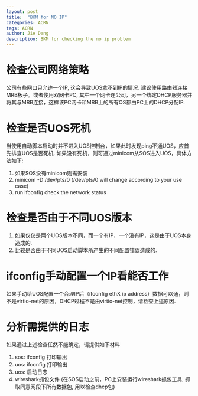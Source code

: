 ```yaml
---
layout: post
title:  "BKM for NO IP"
categories: ACRN
tags: ACRN
author: Jie Deng
description: BKM for checking the no ip problem
---
```


检查公司网络策略
============

公司有些网口只允许一个IP, 这会导致UOS拿不到IP的情况. 建议使用路由器连接MRB板子。或者使用双网卡PC, 其中一个网卡连公司，另一个绑定DHCP服务器并将其与MRB连接，这样该PC网卡和MRB上的所有OS都由PC上的DHCP分配IP.

检查是否UOS死机
============

当使用自动脚本启动时并不进入UOS控制台，如果此时发现ping不通UOS，应首先排查UOS是否死机. 如果没有死机，则可通过minicom从SOS进入UOS，具体方法如下:

1. 如果SOS没有minicom则需安装
2. minicom -D /dev/pts/0 (/dev/pts/0 will change according to your use case)
3. run ifconfig check the network status

检查是否由于不同UOS版本
=============

1. 如果仅仅是两个UOS版本不同，而一个有IP，一个没有IP，这是由于UOS本身造成的.
2. 比较是否由于不同UOS启动脚本所产生的不同配置错误造成的.

ifconfig手动配置一个IP看能否工作
=============

如果手动给UOS配置一个合理IP后（ifconfig ethX ip address）数据可以通，则不是virtio-net的原因，DHCP过程不是由virtio-net控制，请检查上述原因.


分析需提供的日志
=============

如果通过上述检查任然不能确定，请提供如下材料
1. sos: ifconfig 打印输出
2. uos: ifconfig 打印输出
3. uos: 启动日志
4. wireshark抓包文件 (在SOS启动之前，PC上安装运行wireshark抓包工具, 抓取同意网段下所有数据包, 用以检查dhcp包)